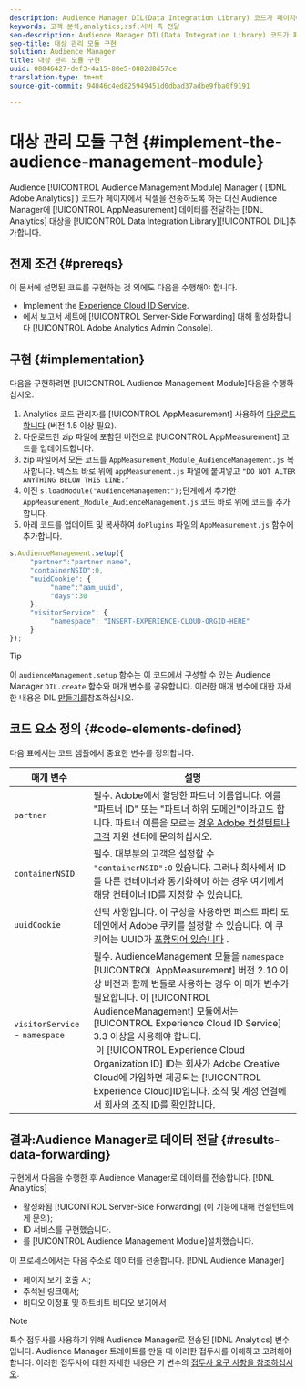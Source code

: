 ```yaml
---
description: Audience Manager DIL(Data Integration Library) 코드가 페이지에서 픽셀을 보내도록 하지 않고 Analytics 데이터를 Audience Manager에 전달하려면 Audience Management 모듈을 Adobe Analytics AppMeasurement에 추가합니다.
keywords: 고객 분석;analytics;ssf;서버 측 전달
seo-description: Audience Manager DIL(Data Integration Library) 코드가 페이지에서 픽셀을 보내도록 하지 않고 Analytics 데이터를 Audience Manager에 전달하려면 Audience Management 모듈을 Adobe Analytics AppMeasurement에 추가합니다.
seo-title: 대상 관리 모듈 구현
solution: Audience Manager
title: 대상 관리 모듈 구현
uuid: 08846427-def3-4a15-88e5-0882d8d57ce
translation-type: tm+mt
source-git-commit: 94046c4ed825949451d0dbad37adbe9fba0f9191

---
```



# 대상 관리 모듈 구현 {#implement-the-audience-management-module}

Audience [!UICONTROL Audience Management Module] Manager ( [!DNL Adobe Analytics] ) 코드가 페이지에서 픽셀을 전송하도록 하는 대신 Audience Manager에 [!UICONTROL AppMeasurement] 데이터를 전달하는 [!DNL Analytics] 대상을 [!UICONTROL Data Integration Library][!UICONTROL DIL]추가합니다.

## 전제 조건 {#prereqs}

이 문서에 설명된 코드를 구현하는 것 외에도 다음을 수행해야 합니다.

* Implement the [Experience Cloud ID Service](https://marketing.adobe.com/resources/help/en_US/mcvid/).
* 에서 보고서 세트에 [!UICONTROL Server-Side Forwarding] 대해 활성화합니다 [!UICONTROL Adobe Analytics Admin Console].

## 구현 {#implementation}

다음을 구현하려면 [!UICONTROL Audience Management Module]다음을 수행하십시오.

1. Analytics 코드 관리자를 [!UICONTROL AppMeasurement] 사용하여 [다운로드합니다](https://marketing.adobe.com/resources/help/en_US/reference/code_manager_admin.html) (버전 1.5 이상 필요).
1. 다운로드한 zip 파일에 포함된 버전으로 [!UICONTROL AppMeasurement] 코드를 업데이트합니다.
1. zip 파일에서 모든 코드를 `AppMeasurement_Module_AudienceManagement.js` 복사합니다. 텍스트 바로 위에 `appMeasurement.js` 파일에 붙여넣고 `"DO NOT ALTER ANYTHING BELOW THIS LINE."`
1. 이전 `s.loadModule("AudienceManagement");`단계에서 추가한 `AppMeasurement_Module_AudienceManagement.js` 코드 바로 위에 코드를 추가합니다.
1. 아래 코드를 업데이트 및 복사하여 `doPlugins` 파일의 `AppMeasurement.js` 함수에 추가합니다.

```js
s.AudienceManagement.setup({ 
     "partner":"partner name", 
     "containerNSID":0, 
     "uuidCookie": { 
          "name":"aam_uuid", 
          "days":30
     },
     "visitorService": {
          "namespace": "INSERT-EXPERIENCE-CLOUD-ORGID-HERE" 
     } 
});
```

>[!TIP]
>
>이 `audienceManagement.setup` 함수는 이 코드에서 구성할 수 있는 Audience Manager `DIL.create` 함수와 매개 변수를 공유합니다. 이러한 매개 변수에 대한 자세한 내용은 DIL [만들기를](../../dil/dil-class-overview/dil-create.md#dil-create)참조하십시오.

## 코드 요소 정의 {#code-elements-defined}

다음 표에서는 코드 샘플에서 중요한 변수를 정의합니다.

| 매개 변수 | 설명 |
|--- |--- |
| `partner` | 필수. Adobe에서 할당한 파트너 이름입니다. 이를 "파트너 ID" 또는 "파트너 하위 도메인"이라고도 합니다.  파트너 이름을 모르는 [경우 Adobe 컨설턴트나 고객](https://helpx.adobe.com/marketing-cloud/contact-support.html) 지원 센터에 문의하십시오. |
| `containerNSID` | 필수. 대부분의 고객은 설정할 수 `"containerNSID":0` 있습니다. 그러나 회사에서 ID를 다른 컨테이너와 동기화해야 하는 경우 여기에서 해당 컨테이너 ID를 지정할 수 있습니다. |
| `uuidCookie` | 선택 사항입니다. 이 구성을 사용하면 퍼스트 파티 도메인에서 Adobe 쿠키를 설정할 수 있습니다. 이 쿠키에는 UUID가 [포함되어 있습니다](../../reference/ids-in-aam.md) . |
| `visitorService` - `namespace` | 필수. AudienceManagement 모듈을 `namespace` [!UICONTROL AppMeasurement] 버전 2.10 이상 버전과 함께 번들로 사용하는 경우 이 매개 변수가 필요합니다. 이 [!UICONTROL AudienceManagement] 모듈에서는 [!UICONTROL Experience Cloud ID Service] 3.3 이상을 사용해야 합니다. <br> 이 [!UICONTROL Experience Cloud Organization ID] ID는 회사가 Adobe Creative Cloud에 가입하면 제공되는 [!UICONTROL Experience Cloud]ID입니다. 조직 및 계정 연결에서 회사의 조직 [ID를 확인합니다](https://marketing.adobe.com/resources/help/en_US/mcloud/organizations.html). |

## 결과:Audience Manager로 데이터 전달 {#results-data-forwarding}

구현에서 다음을 수행한 후 Audience Manager로 데이터를 전송합니다. [!DNL Analytics]

* 활성화됨 [!UICONTROL Server-Side Forwarding] (이 기능에 대해 컨설턴트에게 문의);
* ID 서비스를 구현했습니다.
* 를 [!UICONTROL Audience Management Module]설치했습니다.

이 프로세스에서는 다음 주소로 데이터를 전송합니다. [!DNL Audience Manager]

* 페이지 보기 호출 시;
* 추적된 링크에서;
* 비디오 이정표 및 하트비트 비디오 보기에서

>[!NOTE]
>
>특수 접두사를 사용하기 위해 Audience Manager로 전송된 [!DNL Analytics] 변수입니다. Audience Manager 트레이트를 만들 때 이러한 접두사를 이해하고 고려해야 합니다. 이러한 접두사에 대한 자세한 내용은 키 변수의 [접두사 요구 사항을 참조하십시오](../../features/traits/trait-variable-prefixes.md).